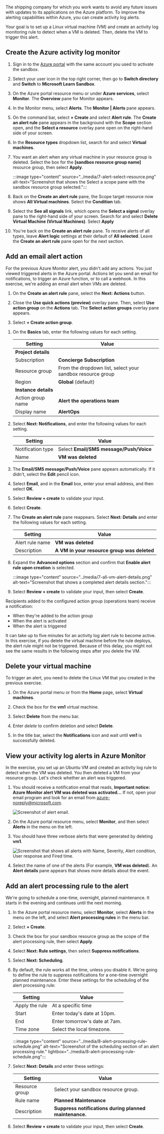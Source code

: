The shipping company for which you work wants to avoid any future issues with updates to its applications on the Azure platform. To improve the alerting capabilities within Azure, you can create activity log alerts.

Your goal is to set up a Linux virtual machine (VM) and create an activity log monitoring rule to detect when a VM is deleted. Then, delete the VM to trigger this alert.

## Create the Azure activity log monitor

1. Sign in to the [Azure portal](https://portal.azure.com/learn.docs.microsoft.com?azure-portal=true) with the same account you used to activate the sandbox.

1. Select your user icon in the top right corner, then go to **Switch directory** and **Switch** to **Microsoft Learn Sandbox**.

1. On the Azure portal resource menu or under **Azure services**, select **Monitor**. The **Overview** pane for Monitor appears.

1. In the Monitor menu, select **Alerts**. The **Monitor | Alerts** pane appears.

1. On the command bar, select **+ Create** and select **Alert rule**. The **Create an alert rule** pane appears in the background with the **Scope** section open, and the **Select a resource** overlay pane open on the right-hand side of your screen.

1. In the **Resource types** dropdown list, search for and select **Virtual machines**.

1. You want an alert when any virtual machine in your resource group is deleted. Select the box for the **<rgn>[sandbox resource group name]</rgn>** resource group, then select **Apply**.

   :::image type="content" source="../media/7-alert-select-resource.png" alt-text="Screenshot that shows the Select a scope pane with the sandbox resource group selected.":::

1. Back on the **Create an alert rule** pane, the Scope target resource now shows **All Virtual machines**. Select the **Condition** tab.

1. Select the **See all signals** link, which opens the **Select a signal** overlay pane to the right-hand side of your screen. Search for and select **Delete Virtual Machine (Virtual Machines)**. Select **Apply**

1. You're back on the **Create an alert rule** pane. To receive alerts of all types, leave **Alert logic** settings at their default of **All selected**. Leave the **Create an alert rule** pane open for the next section.

## Add an email alert action

For the previous Azure Monitor alert, you didn't add any actions. You just viewed triggered alerts in the Azure portal. Actions let you send an email for notifications, to trigger an Azure function, or to call a webhook. In this exercise, we're adding an email alert when VMs are deleted.

1. On the **Create an alert rule** pane, select the **Next: Actions** button.

1. Close the **Use quick actions (preview)** overlay pane. Then, select **Use action group** on the **Actions** tab. The **Select action groups** overlay pane appears.

1. Select **+ Create action group**.
<!-- I'm here! -->
1. On the **Basics** tab, enter the following values for each setting.

    | Setting | Value |
    |---------|---------|
    | **Project details** |
    | Subscription | **Concierge Subscription** |
    | Resource group | From the dropdown list, select your sandbox resource group |
    | Region | **Global** (default) |
    | **Instance details** |
    | Action group name | **Alert the operations team** |
    | Display name | **AlertOps** |

1. Select **Next: Notifications**, and enter the following values for each setting.

    | Setting | Value |
    |---------|---------|
    | Notification type | Select **Email/SMS message/Push/Voice** |
    | Name | **VM was deleted** |

1. The **Email/SMS message/Push/Voice** pane appears automatically. If it didn't, select the **Edit** pencil icon.

1. Select **Email**, and in the **Email** box, enter your email address, and then select **OK**.

1. Select **Review + create** to validate your input.

1. Select **Create**.

1. The **Create an alert rule** pane reappears. Select **Next: Details** and enter the following values for each setting.

    | Setting | Value |
    |---------|---------|
    | Alert rule name | **VM was deleted** |
    | Description | **A VM in your resource group was deleted** |

1. Expand the **Advanced options** section and confirm that **Enable alert rule upon creation** is selected.

   :::image type="content" source="../media/7-all-vm-alert-details.png" alt-text="Screenshot that shows a completed alert details section.":::

1. Select **Review + create** to validate your input, then select **Create**.

Recipients added to the configured action group (operations team) receive a notification:

- When they're added to the action group
- When the alert is activated
- When the alert is triggered

It can take up to five minutes for an activity log alert rule to become active. In this exercise, if you delete the virtual machine before the rule deploys, the alert rule might not be triggered. Because of this delay, you might not see the same results in the following steps after you delete the VM.

## Delete your virtual machine

To trigger an alert, you need to delete the Linux VM that you created in the previous exercise.

1. On the Azure portal menu or from the **Home** page, select **Virtual machines**.

1. Check the box for the **vm1** virtual machine.

1. Select **Delete** from the menu bar.

1. Enter *delete* to confirm deletion and select **Delete**.

1. In the title bar, select the **Notifications** icon and wait until **vm1** is successfully deleted.

## View your activity log alerts in Azure Monitor

In the exercise, you set up an Ubuntu VM and created an activity log rule to detect when the VM was deleted. You then deleted a VM from your resource group. Let's check whether an alert was triggered.

1. You should receive a notification email that reads, **Important notice: Azure Monitor alert VM was deleted was activated...** If not, open your email program and look for an email from azure-noreply@microsoft.com.

    ![Screenshot of alert email.](../media/7-alert-email.png)

1. On the Azure portal resource menu, select **Monitor**, and then select **Alerts** in the menu on the left.

1. You should have three verbose alerts that were generated by deleting **vm1**.

    ![Screenshot that shows all alerts with Name, Severity, Alert condition, User response and Fired time.](../media/7-vm-rg-deleted-alert.png)

1. Select the name of one of the alerts (For example, **VM was deleted**). An **Alert details** pane appears that shows more details about the event.

## Add an alert processing rule to the alert

We're going to schedule a one-time, overnight, planned maintenance. It starts in the evening and continues until the next morning.

1. In the Azure portal resource menu, select **Monitor**, select **Alerts** in the menu on the left, and select **Alert processing rules** in the menu bar.
1. Select **+ Create**.
1. Check the box for your sandbox resource group as the scope of the alert processing rule, then select **Apply**.
1. Select **Next: Rule settings**, then select **Suppress notifications**.
1. Select **Next: Scheduling**.
1. By default, the rule works all the time, unless you disable it. We're going to define the rule to suppress notifications for a one-time overnight planned maintenance.
Enter these settings for the scheduling of the alert processing rule:

    | Setting | Value |
    |---------|---------|
    |Apply the rule |At a specific time|
    |Start|Enter today's date at 10pm.|
    |End|Enter tomorrow's date at 7am.|
    |Time zone|Select the local timezone.|

    :::image type="content" source="../media/8-alert-processing-rule-schedule.png" alt-text="Screenshot of the scheduling section of an alert processing rule." lightbox="../media/8-alert-processing-rule-schedule.png":::

1. Select **Next: Details** and enter these settings:

    | Setting | Value |
    |---------|---------|
    |Resource group |Select your sandbox resource group. |
    |Rule name|**Planned Maintenance**|
    |Description|**Suppress notifications during planned maintenance.**|

1. Select **Review + create** to validate your input, then select **Create**.